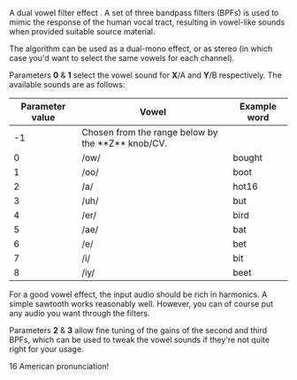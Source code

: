 
A dual vowel filter effect . A set of three bandpass filters (BPFs) is
used to mimic the response of the human vocal tract, resulting in
vowel-like sounds when provided suitable source material.

The algorithm can be used as a dual-mono effect, or as stereo (in
which case you'd want to select the same vowels for each channel).

Parameters **0** & **1** select the vowel sound for **X**/A and **Y**/B respectively.
The available sounds are as follows:

<table>
<thead>
<tr class="header">
<th><strong>Parameter</strong>
<strong>value</strong></th>
<th><strong>Vowel</strong></th>
<th><strong>Example word</strong></th>
</tr>
</thead>
<tbody>
<tr class="odd">
<td>-1</td>
<td>Chosen from the range below by the **Z** knob/CV.</td>
<td></td>
</tr>
<tr class="even">
<td>0</td>
<td>/ow/</td>
<td>bought</td>
</tr>
<tr class="odd">
<td>1</td>
<td>/oo/</td>
<td>boot</td>
</tr>
<tr class="even">
<td>2</td>
<td>/a/</td>
<td>hot16</td>
</tr>
<tr class="odd">
<td>3</td>
<td>/uh/</td>
<td>but</td>
</tr>
<tr class="even">
<td>4</td>
<td>/er/</td>
<td>bird</td>
</tr>
<tr class="odd">
<td>5</td>
<td>/ae/</td>
<td>bat</td>
</tr>
<tr class="even">
<td>6</td>
<td>/e/</td>
<td>bet</td>
</tr>
<tr class="odd">
<td>7</td>
<td>/i/</td>
<td>bit</td>
</tr>
<tr class="even">
<td>8</td>
<td>/iy/</td>
<td>beet</td>
</tr>
</tbody>
</table>

For a good vowel effect, the input audio should be rich in harmonics.
A simple sawtooth works reasonably well. However, you can of course
put any audio you want through the filters.

Parameters **2** & **3** allow fine tuning of the gains of the second and
third BPFs, which can be used to tweak the vowel sounds if they're not
quite right for your usage.

16 American pronunciation!
